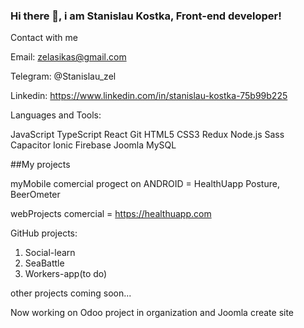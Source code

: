 ### Hi there 👋, i am Stanislau Kostka, Front-end developer!

Contact with me

Email: zelasikas@gmail.com

Telegram: @Stanislau_zel

Linkedin: https://www.linkedin.com/in/stanislau-kostka-75b99b225

Languages and Tools:

JavaScript TypeScript React Git HTML5 CSS3 Redux Node.js Sass Capacitor Ionic Firebase Joomla MySQL


##My projects

myMobile comercial progect on ANDROID = HealthUapp Posture, BeerOmeter


webProjects comercial = https://healthuapp.com

GitHub projects:
1. Social-learn
2. SeaBattle
3. Workers-app(to do)

other projects coming soon...

Now working on Odoo project in organization and Joomla create site
